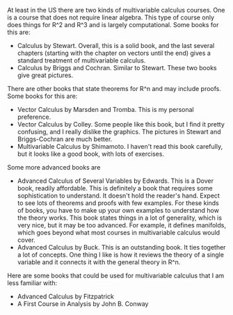 At least in the US there are two kinds of multivariable calculus courses. One is a course that does not require linear algebra. This type of course only does things for R^2 and R^3 and is largely computational. Some books for this are:

- Calculus by Stewart. Overall, this is a solid book, and the last several chapters (starting with the chapter on vectors until the end) gives a standard treatment of multivariable calculus. 
- Calculus by Briggs and Cochran. Similar to Stewart. These two books give great pictures.

There are other books that state theorems for R^n and may include proofs. Some books for this are:

- Vector Calculus by Marsden and Tromba. This is my personal preference.
- Vector Calculus by Colley. Some people like this book, but I find it pretty confusing, and I really dislike the graphics. The pictures in Stewart and Briggs-Cochran are much better.
- Multivariable Calculus by Shimamoto. I haven't read this book carefully, but it looks like a good book, with lots of exercises.

Some more advanced books are
- Advanced Calculus of Several Variables by Edwards. This is a Dover book, readily affordable. This is definitely a book that requires some sophistication to understand. It doesn't hold the reader's hand. Expect to see lots of theorems and proofs with few examples. For these kinds of books, you have to make up your own examples to understand how the theory works. This book states things in a lot of generality, which is very nice, but it may be too advanced. For example, it defines manifolds, which goes beyond what most courses in multivariable calculus would cover.
- Advanced Calculus by Buck. This is an outstanding book. It ties together a lot of concepts. One thing I like is how it reviews the theory of a single variable and it connects it with the general theory in R^n.

Here are some books that could be used for multivariable calculus that I am less familiar with:
- Advanced Calculus by Fitzpatrick
- A First Course in Analysis by John B. Conway
